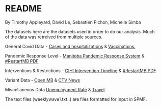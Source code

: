 # README

By Timothy Appleyard, David Le, Sebastien Pichon, Michelle Simba

The datasets here are the datasets used in order to do our analysis. Much of the data was retreived from multiple sources.

General Covid Data -  [Cases and hospitalizations](https://geoportal.gov.mb.ca/datasets/manitoba::manitoba-covid-19-daily-cases-and-hospitalizations-historical/about) & [Vaccinations.](https://geoportal.gov.mb.ca/datasets/manitoba::manitoba-covid-19-vaccinations-daily-statistics/about)

Pandemic Response Level - [Manitoba Pandemic Response System](https://www.gov.mb.ca/covid19/prs/index.html) & [#RestartMB PDF](https://www.gov.mb.ca/asset_library/en/restartmb/pandemic_response_system.pdf)

Interventions & Restrictions - [CIHI Intervention Timeline](https://www.cihi.ca/en/covid-19-intervention-timeline-in-canada) & [#RestartMB PDF](https://www.gov.mb.ca/asset_library/en/restartmb/pandemic_response_system.pdf) 

Variant Data - [Open MB](https://geoportal.gov.mb.ca/datasets/manitoba-covid-19-variant-of-concern-cases/about) & [CTV News](https://winnipeg.ctvnews.ca/the-covid-19-variant-of-concern-cases-in-manitoba-1.5428185)

Miscellaneous Data [Unemployment Rate](https://www150.statcan.gc.ca/t1/tbl1/en/tv.action?pid=1410028703) & [Travel](https://www150.statcan.gc.ca/t1/tbl1/en/tv.action?pid=2410000501)

The text files (weeklywave1.txt..) are files formatted for input in SPMF.
